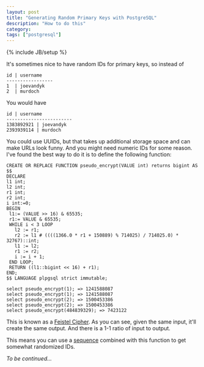 ```yaml
---
layout: post
title: "Generating Random Primary Keys with PostgreSQL"
description: "How to do this"
category: 
tags: ["postgresql"]
---
```

{% include JB/setup %}

It's sometimes nice to have random IDs for primary keys, so instead of

    id | username
    -----------------
    1  | joevandyk
    2  | murdoch

You would have

    id | username
    ------------------------
    1383892921 | joevandyk
    2393939114 | murdoch

You could use UUIDs, but that takes up additional storage space and can make URLs look funny.
And you might need numeric IDs for some reason.
I've found the best way to do it is to define the following function:

    CREATE OR REPLACE FUNCTION pseudo_encrypt(VALUE int) returns bigint AS $$
    DECLARE
    l1 int;
    l2 int;
    r1 int;
    r2 int;
    i int:=0;
    BEGIN
     l1:= (VALUE >> 16) & 65535;
     r1:= VALUE & 65535;
     WHILE i < 3 LOOP
       l2 := r1;
       r2 := l1 # ((((1366.0 * r1 + 150889) % 714025) / 714025.0) * 32767)::int;
       l1 := l2;
       r1 := r2;
       i := i + 1;
     END LOOP;
     RETURN ((l1::bigint << 16) + r1);
    END;
    $$ LANGUAGE plpgsql strict immutable;

    select pseudo_encrypt(1); => 1241588087
    select pseudo_encrypt(1); => 1241588087
    select pseudo_encrypt(2); => 1500453386
    select pseudo_encrypt(2); => 1500453386
    select pseudo_encrypt(484839329); => 7423122

This is known as a [Feistel Cipher](http://en.wikipedia.org/wiki/Feistel_cipher).
As you can see, given the same input, it'll create the same output. And there is 
a 1-1 ratio of input to output.

This means you can use a [sequence](http://www.postgresql.org/docs/9.2/static/sql-createsequence.html)
combined with this function to get somewhat randomized IDs. 

<i>To be continued...</i>
